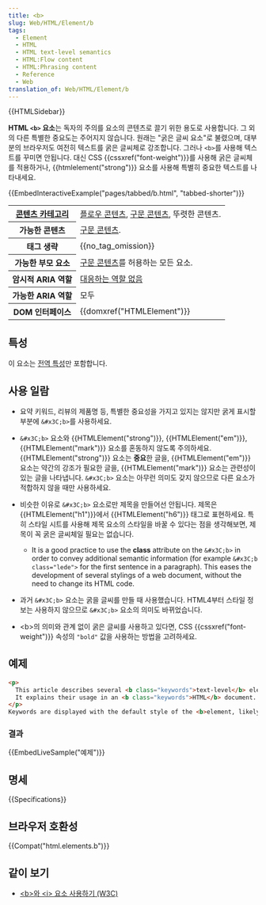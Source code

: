 ```yaml
---
title: <b>
slug: Web/HTML/Element/b
tags:
  - Element
  - HTML
  - HTML text-level semantics
  - HTML:Flow content
  - HTML:Phrasing content
  - Reference
  - Web
translation_of: Web/HTML/Element/b
---
```

{{HTMLSidebar}}

**HTML `<b>` 요소**는 독자의 주의를 요소의 콘텐츠로 끌기 위한 용도로 사용합니다. 그 외의 다른 특별한 중요도는 주어지지 않습니다. 원래는 "굵은 글씨 요소"로 불렸으며, 대부분의 브라우저도 여전히 텍스트를 굵은 글씨체로 강조합니다. 그러나 `<b>`를 사용해 텍스트를 꾸미면 안됩니다. 대신 CSS {{cssxref("font-weight")}}를 사용해 굵은 글씨체를 적용하거나, {{htmlelement("strong")}} 요소를 사용해 특별히 중요한 텍스트를 나타내세요.

{{EmbedInteractiveExample("pages/tabbed/b.html", "tabbed-shorter")}}

<table class="properties">
  <tbody>
    <tr>
      <th scope="row">
        <a href="/ko/docs/Web/Guide/HTML/컨텐트_카테고리">콘텐츠 카테고리</a>
      </th>
      <td>
        <a href="/ko/docs/Web/Guide/HTML/컨텐트_카테고리#플로우_콘텐츠"
          >플로우 콘텐츠</a
        >,
        <a href="/ko/docs/Web/Guide/HTML/컨텐트_카테고리#구문_콘텐츠"
          >구문 콘텐츠</a
        >, 뚜렷한 콘텐츠.
      </td>
    </tr>
    <tr>
      <th scope="row">가능한 콘텐츠</th>
      <td>
        <a href="/ko/docs/Web/Guide/HTML/컨텐트_카테고리#구문_콘텐츠"
          >구문 콘텐츠</a
        >.
      </td>
    </tr>
    <tr>
      <th scope="row">태그 생략</th>
      <td>{{no_tag_omission}}</td>
    </tr>
    <tr>
      <th scope="row">가능한 부모 요소</th>
      <td>
        <a href="/ko/docs/Web/Guide/HTML/컨텐트_카테고리#구문_콘텐츠"
          >구문 콘텐츠</a
        >를 허용하는 모든 요소.
      </td>
    </tr>
    <tr>
      <th scope="row">암시적 ARIA 역할</th>
      <td>
        <a href="https://www.w3.org/TR/html-aria/#dfn-no-corresponding-role"
          >대응하는 역할 없음</a
        >
      </td>
    </tr>
    <tr>
      <th scope="row">가능한 ARIA 역할</th>
      <td>모두</td>
    </tr>
    <tr>
      <th scope="row">DOM 인터페이스</th>
      <td>{{domxref("HTMLElement")}}</td>
    </tr>
  </tbody>
</table>

## 특성

이 요소는 [전역 특성](/ko/docs/Web/HTML/Global_attributes)만 포함합니다.

## 사용 일람

- 요약 키워드, 리뷰의 제품명 등, 특별한 중요성을 가지고 있지는 않지만 굵게 표시할 부분에 `&#x3C;b>`를 사용하세요.

- `&#x3C;b>` 요소와 {{HTMLElement("strong")}}, {{HTMLElement("em")}}, {{HTMLElement("mark")}} 요소를 혼동하지 않도록 주의하세요. {{HTMLElement("strong")}} 요소는 **중요**한 글을, {{HTMLElement("em")}} 요소는 약간의 강조가 필요한 글을, {{HTMLElement("mark")}} 요소는 관련성이 있는 글을 나타냅니다. `&#x3C;b>` 요소는 아무런 의미도 갖지 않으므로 다른 요소가 적합하지 않을 때만 사용하세요.

- 비슷한 이유로 `&#x3C;b>` 요소로만 제목을 만들어선 안됩니다. 제목은 {{HTMLElement("h1")}}에서 {{HTMLElement("h6")}} 태그로 표현하세요. 특히 스타일 시트를 사용해 제목 요소의 스타일을 바꿀 수 있다는 점을 생각해보면, 제목이 꼭 굵은 글씨체일 필요는 없습니다.

  - It is a good practice to use the **class** attribute on the `&#x3C;b>` in order to convey additional semantic information (for example `&#x3C;b class="lede">` for the first sentence in a paragraph). This eases the development of several stylings of a web document, without the need to change its HTML code.

- 과거 `&#x3C;b>` 요소는 굵을 글씨를 만들 때 사용했습니다. HTML4부터 스타일 정보는 사용하지 않으므로 `&#x3C;b>` 요소의 의미도 바뀌었습니다.

- &#x3C;b>의 의미와 관계 없이 굵은 글씨를 사용하고 있다면, CSS {{cssxref("font-weight")}} 속성의 `"bold"` 값을 사용하는 방법을 고려하세요.

## 예제

```html
<p>
  This article describes several <b class="keywords">text-level</b> elements.
  It explains their usage in an <b class="keywords">HTML</b> document.
</p>
Keywords are displayed with the default style of the <b>element, likely in bold</b>.
```

### 결과

{{EmbedLiveSample("예제")}}

## 명세

{{Specifications}}

## 브라우저 호환성

{{Compat("html.elements.b")}}

## 같이 보기

- [\<b>와 \<i> 요소 사용하기 (W3C)](http://www.w3.org/International/questions/qa-b-and-i-tags)
